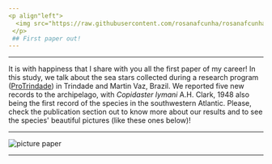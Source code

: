 ```yaml
---
<p align"left">
  <img src="https://raw.githubusercontent.com/rosanafcunha/rosanafcunha/master/static/media/trindade.png"/>
 </p>
 ## First paper out!
---
```


---

It is with happiness that I share with you all the first paper of my career! In this study, we talk about the sea stars collected during a research program 
([ProTrindade](https://www.marinha.mil.br/secirm/sites/www.marinha.mil.br.secirm/files/publicacoes/protrindade/protrindade-10anos.pdf)) in Trindade and Martin Vaz, 
Brazil. We reported five new records to the archipelago, with _Copidaster lymani_ A.H. Clark, 1948 also being the first record of the species in the southwestern Atlantic. 
Please, check the publication section out to know more about our results and to see the species' beautiful pictures (like these ones below)! 

---
![picture paper](https://raw.githubusercontent.com/rosanafcunha/rosanafcunha/master/static/media/trindade.png "Paper 2020")

---
